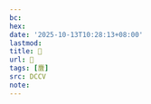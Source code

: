 ```yaml
---
bc:
hex:
date: '2025-10-13T10:28:13+08:00'
lastmod:
title: 􃺚
url: 􃺚
tags: [麆]
src: DCCV
note:
---
```

